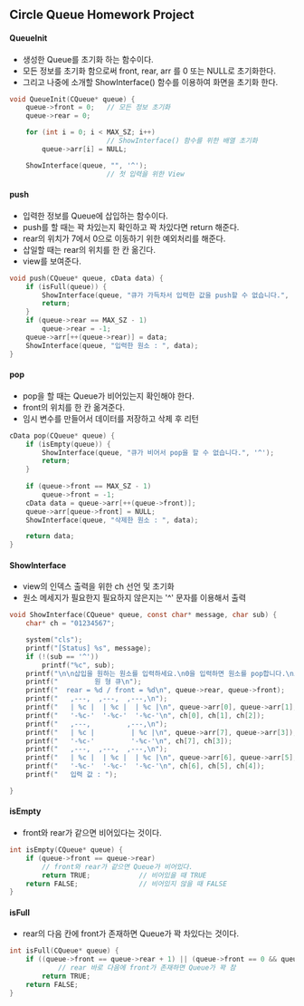## Circle Queue Homework Project

#### QueueInit
- 생성한 Queue를 초기화 하는 함수이다.
- 모든 정보를 초기화 함으로써 front, rear, arr 를 0 또는 NULL로 초기화한다.
- 그리고 나중에 소개할 ShowInterface() 함수를 이용하여 화면을 초기화 한다.

```c
void QueueInit(CQueue* queue) {
	queue->front = 0;	// 모든 정보 초기화
	queue->rear = 0;

	for (int i = 0; i < MAX_SZ; i++)
						// ShowInterface() 함수를 위한 배열 초기화
		queue->arr[i] = NULL;

	ShowInterface(queue, "", '^');
						// 첫 입력을 위한 View
```

#### push
- 입력한 정보를 Queue에 삽입하는 함수이다.
- push를 할 때는 꽉 차있는지 확인하고 꽉 차있다면 return 해준다.
- rear의 위치가 7에서 0으로 이동하기 위한 예외처리를 해준다.
- 삽일할 때는 rear의 위치를 한 칸 옮긴다.
- view를 보여준다.

```c
void push(CQueue* queue, cData data) {
	if (isFull(queue)) {												// push를 할 때는 꽉 차있는지 확인하고 꽉 차있으면 리턴
		ShowInterface(queue, "큐가 가득차서 입력한 값을 push할 수 없습니다.", '^');
		return;
	}
	if (queue->rear == MAX_SZ - 1)										// rear의 위치가 7에서 0으로 이동하기 위한 예외처리
		queue->rear = -1;
	queue->arr[++(queue->rear)] = data;									// rear의 위치를 ++하고 삽입
	ShowInterface(queue, "입력한 원소 : ", data);						// view
}
```

#### pop

- pop을 할 때는 Queue가 비어있는지 확인해야 한다.
- front의 위치를 한 칸 옮겨준다.
- 임시 변수를 만들어서 데이터를 저장하고 삭제 후 리턴

```c
cData pop(CQueue* queue) {
	if (isEmpty(queue)) {													// pop을 할 때는 비어있는지 확인하고 비어있으면 리턴
		ShowInterface(queue, "큐가 비어서 pop을 할 수 없습니다.", '^');
		return;
	}
	
	if (queue->front == MAX_SZ - 1)											// front의 위치가 7에서 0으로 이동하기 위한 예외처리
		queue->front = -1;
	cData data = queue->arr[++(queue->front)];								// 임시 data 변수에 삭제할 데이터 저장
	queue->arr[queue->front] = NULL;										// 삭제를 위해 삭제할 곳에 NULL 저장
	ShowInterface(queue, "삭제한 원소 : ", data);							// view

	return data;															// 삭제한 데이터 리턴
}
```
#### ShowInterface
- view의 인덱스 출력을 위한 ch 선언 및 초기화
- 원소 메세지가 필요한지 필요하지 않은지는 '^' 문자를 이용해서 출력

```c
void ShowInterface(CQueue* queue, const char* message, char sub) {
	char* ch = "01234567";													// view를 출력할 때 배열 인덱스를 출력하기 위해서 사용

	system("cls");															// main에서 입력할 때마다 화면 초기화
	printf("[Status] %s", message);											// Status 메세지 출력
	if (!(sub == '^'))														// 부가적인 원소 메세지 출력이 필요한지 확인
		printf("%c", sub);
	printf("\n\n삽입을 원하는 원소를 입력하세요.\n0을 입력하면 원소를 pop합니다.\n프로그램을 종료하려면 9를 누르세요.\n\n");
	printf("         원 형 큐\n");
	printf("  rear = %d / front = %d\n", queue->rear, queue->front);
	printf("   ,---,  ,---,  ,---,\n");
	printf("   | %c |  | %c |  | %c |\n", queue->arr[0], queue->arr[1], queue->arr[2]);
	printf("   '-%c-'  '-%c-'  '-%c-'\n", ch[0], ch[1], ch[2]);
	printf("   ,---,         ,---,\n");
	printf("   | %c |         | %c |\n", queue->arr[7], queue->arr[3]);
	printf("   '-%c-'         '-%c-'\n", ch[7], ch[3]);
	printf("   ,---,  ,---,  ,---,\n");
	printf("   | %c |  | %c |  | %c |\n", queue->arr[6], queue->arr[5], queue->arr[4]);
	printf("   '-%c-'  '-%c-'  '-%c-'\n", ch[6], ch[5], ch[4]);
	printf("   입력 값 : ");

}
```
#### isEmpty
- front와 rear가 같으면 비어있다는 것이다.

```c
int isEmpty(CQueue* queue) {
	if (queue->front == queue->rear)
		// front와 rear가 같으면 Queue가 비어있다.
		return TRUE;			// 비어있을 때 TRUE
	return FALSE;				// 비어있지 않을 때 FALSE
}
```

#### isFull
- rear의 다음 칸에 front가 존재하면 Queue가 꽉 차있다는 것이다.

```c
int isFull(CQueue* queue) {
	if ((queue->front == queue->rear + 1) || (queue->front == 0 && queue->rear == 7))
			// rear 바로 다음에 front가 존재하면 Queue가 꽉 참
		return TRUE;														// 꽉 차 있을 때 TRUE
	return FALSE;															// 꽉 차 있지 않을 때 FALSE
}
```